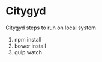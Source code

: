 # Citygyd
Citygyd steps to run on local system </br>
1. npm install </br>
2. bower install </br>
3. gulp watch </br>
